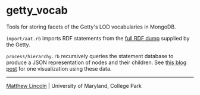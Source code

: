 getty_vocab
============

Tools for storing facets of the Getty's LOD vocabularies in MongoDB.

`import/aat.rb` imports RDF statements from the [full RDF dump](http://vocab.getty.edu/dataset/aat/full.zip) supplied by the Getty.

`process/hierarchy.rb` recursively queries the statement database to produce a JSON representation of nodes and their children.
See [this blog post](http://matthewlincoln.net/projects/aat-dendrogram.html) for one visualization using these data.

****
[Matthew Lincoln](http://matthewlincoln.net) | University of Maryland, College Park
